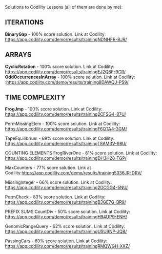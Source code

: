 Solutions to Codility Lessons (all of them are done by me):

## ITERATIONS

**BinaryGap** - 100% score solution. Link at Codility: https://app.codility.com/demo/results/trainingNDNHFR-BJR/
## ARRAYS

**CyclicRotation** - 100% score solution. Link at Codility: https://app.codility.com/demo/results/trainingEJ2Q8F-9GR/
**OddOccurrencesInArray** - 100% score solution. Link at Codility: :https://app.codility.com/demo/results/training8DAWQJ-PS9/
## TIME COMPLEXITY

**FrogJmp** - 100% score solution. Link at Codility: https://app.codility.com/demo/results/training2CFSG4-87U/

PermMissingElem - 100% score solution. Link at Codility: https://app.codility.com/demo/results/trainingF6QTA4-3GM/

TapeEquilibrium - 69% score solution. Link at Codility: https://app.codility.com/demo/results/trainingT8AM3V-98U/

COUNTING ELEMENTS
FrogRiverOne - 81% score solution. Link at Codility: https://app.codility.com/demo/results/trainingDH3H28-TGP/

MaxCounters - 77% score solution. Link at Codility:https://app.codility.com/demo/results/training5336JR-DRV/

MissingInteger - 66% score solution. Link at Codility: https://app.codility.com/demo/results/training2GCGG4-5NU/

PermCheck - 83% score solution. Link at Codility: https://app.codility.com/demo/results/trainingB3GE7G-BR9/

PREFIX SUMS
CountDiv - 50% score solution. Link at Codility: https://app.codility.com/demo/results/trainingH94UP9-ENH/

GenomicRangeQuery - 62% score solution. Link at Codility: https://app.codility.com/demo/results/trainingUSU9NP-JQB/

PassingCars - 60% score solution. Link at Codility: https://app.codility.com/demo/results/trainingRMQWGH-XKZ/
